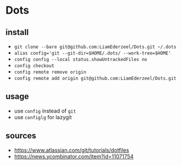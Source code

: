 # Dots

## install

- `git clone --bare git@github.com:LiamEderzeel/Dots.git ~/.dots`
- `alias config='git --git-dir=$HOME/.dots/ --work-tree=$HOME'`
- `config config --local status.showUntrackedFiles no `
- `config checkout`
- `config remote remove origin`
- `config remote add origin git@github.com:LiamEderzeel/Dots.git`

## usage

- use `config` instead of `git`
- use `configlg` for lazygit

## sources

- https://www.atlassian.com/git/tutorials/dotfiles
- https://news.ycombinator.com/item?id=11071754


